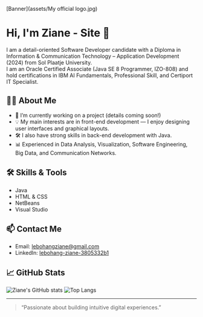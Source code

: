 [Banner](assets/My official logo.jpg)

# Hi, I'm Ziane - Site 👋

I am a detail-oriented Software Developer candidate with a Diploma in Information & Communication Technology – Application Development (2024) from Sol Plaatje University.  
I am an Oracle Certified Associate (Java SE 8 Programmer, IZO-808) and hold certifications in IBM AI Fundamentals, Professional Skill, and Certiport IT Specialist.

## 👨‍💻 About Me

- 🔭 I’m currently working on a project (details coming soon!)
- 💡 My main interests are in front-end development — I enjoy designing user interfaces and graphical layouts.
- 🛠️ I also have strong skills in back-end development with Java.
- 📊 Experienced in Data Analysis, Visualization, Software Engineering, Big Data, and Communication Networks.

## 🛠️ Skills & Tools

- Java
- HTML & CSS
- NetBeans
- Visual Studio

## 📫 Contact Me

- Email: [lebohangziane@gmail.com](mailto:lebohangziane@gmail.com)
- LinkedIn: [lebohang-ziane-3805332b1](https://www.linkedin.com/in/lebohang-ziane-3805332b1/)

## 📈 GitHub Stats

![Ziane's GitHub stats](https://github-readme-stats.vercel.app/api?username=ZianeSite&show_icons=true&theme=default)
![Top Langs](https://github-readme-stats.vercel.app/api/top-langs/?username=ZianeSite&layout=compact)

---

> “Passionate about building intuitive digital experiences.”
